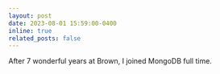 ```yaml
---
layout: post
date: 2023-08-01 15:59:00-0400
inline: true
related_posts: false
---
```


After 7 wonderful years at Brown, I joined MongoDB full time. 

